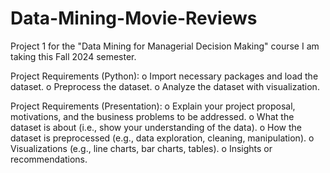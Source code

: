 # Data-Mining-Movie-Reviews
Project 1 for the "Data Mining for Managerial Decision Making" course I am taking this Fall 2024 semester.

Project Requirements (Python):
o	Import necessary packages and load the dataset.
o	Preprocess the dataset.
o	Analyze the dataset with visualization.

Project Requirements (Presentation):
o	Explain your project proposal, motivations, and the business problems to be addressed.
o	What the dataset is about (i.e., show your understanding of the data).
o	How the dataset is preprocessed (e.g., data exploration, cleaning, manipulation).
o	Visualizations (e.g., line charts, bar charts, tables).
o	Insights or recommendations.


